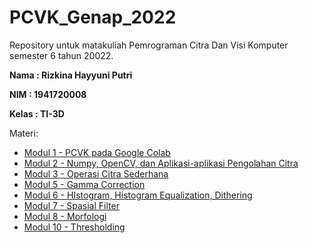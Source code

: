 # PCVK_Genap_2022

Repository untuk matakuliah Pemrograman Citra Dan Visi Komputer semester 6 tahun 20022.

**Nama  : Rizkina Hayyuni Putri**

**NIM   : 1941720008**

**Kelas : TI-3D**


Materi:

* [Modul 1 - PCVK pada Google Colab](https://github.com/rizkinahayyuni/PCVK_Genap_2022/blob/main/Modul1.ipynb)
* [Modul 2 - Numpy, OpenCV, dan Aplikasi-aplikasi Pengolahan Citra](https://github.com/rizkinahayyuni/PCVK_Genap_2022/blob/main/Modul2.ipynb)
* [Modul 3 - Operasi Citra Sederhana](https://github.com/rizkinahayyuni/PCVK_Genap_2022/blob/main/Modul3.ipynb)
* [Modul 5 - Gamma Correction](https://github.com/rizkinahayyuni/PCVK_Genap_2022/blob/main/Modul5.ipynb)
* [Modul 6 - HIstogram, Histogram Equalization, Dithering](https://github.com/rizkinahayyuni/PCVK_Genap_2022/blob/main/Modul6.ipynb)
* [Modul 7 - Spasial Filter](https://github.com/rizkinahayyuni/PCVK_Genap_2022/blob/main/Modul7.ipynb)
* [Modul 8 - Morfologi](https://github.com/rizkinahayyuni/PCVK_Genap_2022/blob/main/Modul8.ipynb)
* [Modul 10 - Thresholding](https://github.com/rizkinahayyuni/PCVK_Genap_2022/blob/main/Modul10.ipynb)
